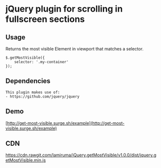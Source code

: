 # jQuery plugin for scrolling in fullscreen sections

## Usage

Returns the most visible Element in viewport that matches a selector.

    $.getMostVisible({
        selector: '.my-container'
    });

## Dependencies
    This plugin makes use of:
    - https://github.com/jquery/jquery

## Demo
[http://get-most-visible.surge.sh/example](http://get-most-visible.surge.sh/example)

## CDN
https://cdn.rawgit.com/lamiruma/jQuery.getMostVisible/v1.0.0/dist/jquery.getMostVisible.min.js
